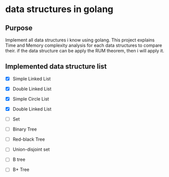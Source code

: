 # data structures in golang
## Purpose
Implement all data structures i know using golang. This project explains Time and Memory complexity analysis for each data structures to compare their.
if the data structure can be apply the RUM theorem, then i will apply it.

## Implemented data structure list
- [x] Simple Linked List
- [X] Double Linked List
- [X] Simple Circle List
- [X] Double Linked List
- [ ] Set
- [ ] Binary Tree
- [ ] Red-black Tree
- [ ] Union-disjoint set
- [ ] B tree
- [ ] B+ Tree

